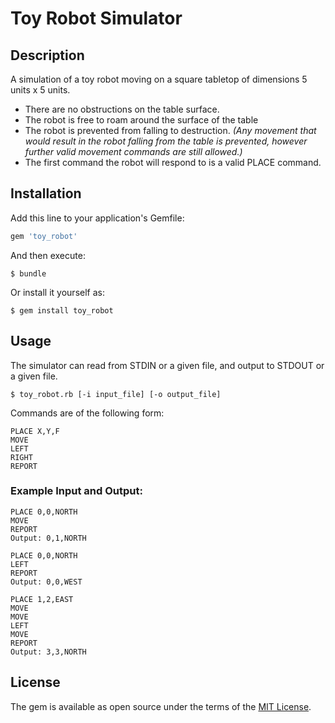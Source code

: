 # Toy Robot Simulator

## Description

A simulation of a toy robot moving on a square tabletop of dimensions 5 units x 5 units.

* There are no obstructions on the table surface.
* The robot is free to roam around the surface of the table
* The robot is prevented from falling to destruction. _(Any movement that would result in the robot falling from the table is prevented, however further valid movement commands are still allowed.)_
* The first command the robot will respond to is a valid PLACE command.

## Installation

Add this line to your application's Gemfile:

```ruby
gem 'toy_robot'
```

And then execute:

    $ bundle

Or install it yourself as:

    $ gem install toy_robot

## Usage
The simulator can read from STDIN or a given file, and output to STDOUT or a given file.

    $ toy_robot.rb [-i input_file] [-o output_file]

Commands are of the following form:

```
PLACE X,Y,F
MOVE
LEFT
RIGHT
REPORT
```


### Example Input and Output:
```
PLACE 0,0,NORTH
MOVE
REPORT
Output: 0,1,NORTH
```

```
PLACE 0,0,NORTH
LEFT
REPORT
Output: 0,0,WEST
```

```
PLACE 1,2,EAST
MOVE
MOVE
LEFT
MOVE
REPORT
Output: 3,3,NORTH
```

## License

The gem is available as open source under the terms of the [MIT License](http://opensource.org/licenses/MIT).

